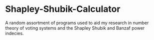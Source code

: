 # Shapley-Shubik-Calculator

A random assortment of programs used to aid my research in number theory of voting systems and the Shapley Shubik and Banzaf power indecies.

